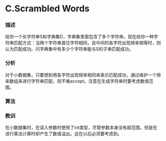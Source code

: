 # C.Scrambled Words

### 描述

给你一个长字符串S和字典集D，字典集里面包含了多个字符串。现在给你一种字符串匹配方式：当两个字符串首位字符相同，且中间的各字符出现频率相等时，则认为匹配成功。问字典集中有多少个字符串能与S的子串匹配成功。

### 分析

对于小数据集，只要想到用各字符出现频率相同来表示匹配成功，通过维护一个频率数组来进行字符串匹配，则不难accept。注意在生成字符串时要考虑数值范围。

### 算法


### 教训

在小数据集时，在读入参数时使用了int类型，尽管参数本身没有超范围，但是在进行乘法计算时却产生了数值溢出。这在以后必须要考虑到。
